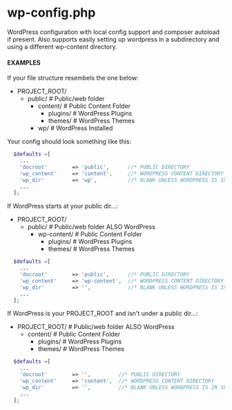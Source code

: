 
# wp-config.php
WordPress configuration with local config support and composer autoload if present. Also supports easily setting up  wordpress in a subdirectory and using a different wp-content directory. 

#### EXAMPLES
If your file structure resembels the one below: 
* PROJECT_ROOT/ 
  * public/ # Public/web folder 
    * content/ # Public Content Folder 
      * plugins/ # WordPress Plugins
      * themes/  # WordPress Themes
    * wp/      # WordPress Installed

Your config should look something like this:
```php
  $defaults =[
    ...
    'docroot'        => 'public',      //* PUBLIC DIRECTORY
    'wp_content'     => 'content',     //* WORDPRESS CONTENT DIRECTORY
    'wp_dir'         => 'wp',          //* BLANK UNLESS WORDPRESS IS IN SUB DIRECTORY
    ...
  ];
```

If WordPress starts at your public dir...:
* PROJECT_ROOT/ 
  * public/ # Public/web folder ALSO WordPress 
    * wp-content/ # Public Content Folder 
      * plugins/ # WordPress Plugins
      * themes/  # WordPress Themes

```php
  $defaults =[
    ...
    'docroot'        => 'public',      //* PUBLIC DIRECTORY
    'wp_content'     => 'wp-content',  //* WORDPRESS CONTENT DIRECTORY
    'wp_dir'         => '',            //* BLANK UNLESS WORDPRESS IS IN SUB DIRECTORY
    ...
  ];
```

If WordPress is your PROJECT_ROOT and isn't under a public dir...:
* PROJECT_ROOT/ # Public/web folder ALSO WordPress 
  * content/ # Public Content Folder 
    * plugins/ # WordPress Plugins
    * themes/  # WordPress Themes

```php
  $defaults =[
    ...
    'docroot'        => '',         //* PUBLIC DIRECTORY
    'wp_content'     => 'content',  //* WORDPRESS CONTENT DIRECTORY
    'wp_dir'         => '',         //* BLANK UNLESS WORDPRESS IS IN SUB DIRECTORY
    ...
  ];
```